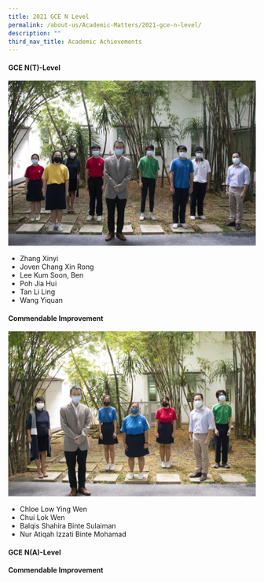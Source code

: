 ```yaml
---
title: 2021 GCE N Level
permalink: /about-us/Academic-Matters/2021-gce-n-level/
description: ""
third_nav_title: Academic Achievements
---
```

#### GCE N(T)-Level
![](/images/IMG_1525-copy-scaled.jpg)
* Zhang Xinyi
* Joven Chang Xin Rong
* Lee Kum Soon, Ben
* Poh Jia Hui
* Tan Li Ling
* Wang Yiquan


#### Commendable Improvement
![](/images/IMG_1530-copy-scaled.jpg)
* Chloe Low Ying Wen
* Chui Lok Wen
* Balqis Shahira Binte Sulaiman
* Nur Atiqah Izzati Binte Mohamad


#### GCE N(A)-Level



#### Commendable Improvement